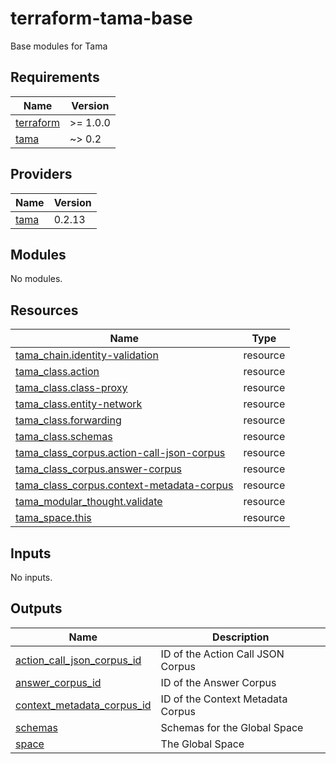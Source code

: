 # terraform-tama-base
Base modules for Tama

<!-- BEGIN_TF_DOCS -->
## Requirements

| Name | Version |
|------|---------|
| <a name="requirement_terraform"></a> [terraform](#requirement\_terraform) | >= 1.0.0 |
| <a name="requirement_tama"></a> [tama](#requirement\_tama) | ~> 0.2 |

## Providers

| Name | Version |
|------|---------|
| <a name="provider_tama"></a> [tama](#provider\_tama) | 0.2.13 |

## Modules

No modules.

## Resources

| Name | Type |
|------|------|
| [tama_chain.identity-validation](https://registry.terraform.io/providers/upmaru/tama/latest/docs/resources/chain) | resource |
| [tama_class.action](https://registry.terraform.io/providers/upmaru/tama/latest/docs/resources/class) | resource |
| [tama_class.class-proxy](https://registry.terraform.io/providers/upmaru/tama/latest/docs/resources/class) | resource |
| [tama_class.entity-network](https://registry.terraform.io/providers/upmaru/tama/latest/docs/resources/class) | resource |
| [tama_class.forwarding](https://registry.terraform.io/providers/upmaru/tama/latest/docs/resources/class) | resource |
| [tama_class.schemas](https://registry.terraform.io/providers/upmaru/tama/latest/docs/resources/class) | resource |
| [tama_class_corpus.action-call-json-corpus](https://registry.terraform.io/providers/upmaru/tama/latest/docs/resources/class_corpus) | resource |
| [tama_class_corpus.answer-corpus](https://registry.terraform.io/providers/upmaru/tama/latest/docs/resources/class_corpus) | resource |
| [tama_class_corpus.context-metadata-corpus](https://registry.terraform.io/providers/upmaru/tama/latest/docs/resources/class_corpus) | resource |
| [tama_modular_thought.validate](https://registry.terraform.io/providers/upmaru/tama/latest/docs/resources/modular_thought) | resource |
| [tama_space.this](https://registry.terraform.io/providers/upmaru/tama/latest/docs/resources/space) | resource |

## Inputs

No inputs.

## Outputs

| Name | Description |
|------|-------------|
| <a name="output_action_call_json_corpus_id"></a> [action\_call\_json\_corpus\_id](#output\_action\_call\_json\_corpus\_id) | ID of the Action Call JSON Corpus |
| <a name="output_answer_corpus_id"></a> [answer\_corpus\_id](#output\_answer\_corpus\_id) | ID of the Answer Corpus |
| <a name="output_context_metadata_corpus_id"></a> [context\_metadata\_corpus\_id](#output\_context\_metadata\_corpus\_id) | ID of the Context Metadata Corpus |
| <a name="output_schemas"></a> [schemas](#output\_schemas) | Schemas for the Global Space |
| <a name="output_space"></a> [space](#output\_space) | The Global Space |
<!-- END_TF_DOCS -->